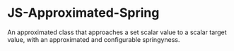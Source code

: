 # JS-Approximated-Spring
An approximated class that approaches a set scalar value to a scalar target value, with an approximated and configurable springyness.
